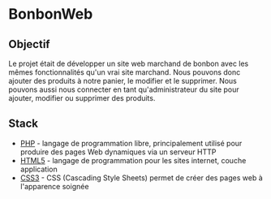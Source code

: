 # BonbonWeb

## Objectif
  
  Le projet était de développer un site web marchand de bonbon avec les mêmes fonctionnalités qu'un vrai site marchand. Nous pouvons donc ajouter des produits à notre panier, le modifier et le supprimer. Nous pouvons aussi nous connecter en tant qu'administrateur du site pour ajouter, modifier ou supprimer des produits.
  
## Stack

 - [PHP](https://www.php.net/) -  langage de programmation libre, principalement utilisé pour produire des pages Web dynamiques via un serveur HTTP
 - [HTML5]() - langage de programmation pour les sites internet, couche application
 - [CSS3]() - CSS (Cascading Style Sheets) permet de créer des pages web à l'apparence soignée
